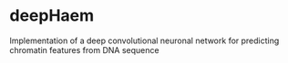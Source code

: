 # deepHaem
Implementation of a deep convolutional neuronal network for predicting chromatin features from DNA sequence
